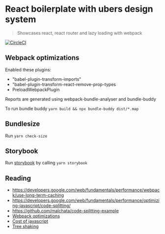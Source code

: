 # React boilerplate with ubers design system

> Showcases react, react router and lazy loading with webpack

[![CircleCI](https://circleci.com/gh/shavo007/react-boilerplate.svg?style=svg)](https://circleci.com/gh/shavo007/react-boilerplate)


## Webpack optimizations

Enabled these plugins:

*  "babel-plugin-transform-imports"
* "babel-plugin-transform-react-remove-prop-types
* PreloadWebpackPlugin

Reports are generated using webpack-bundle-analyser and bundle-buddy

To run bundle buddy `yarn build && npx bundle-buddy dist/*.map`

## Bundlesize

Run `yarn check-size`

## Storybook

Run [storybook](https://storybook.js.org/docs/basics/introduction/) by calling `yarn storybook` 


## Reading

- https://developers.google.com/web/fundamentals/performance/webpack/use-long-term-caching
- https://developers.google.com/web/fundamentals/performance/optimizing-javascript/code-splitting/
- https://github.com/malchata/code-splitting-example
- [Webpack optimizations](https://github.com/GoogleChromeLabs/webpack-libs-optimizations)
- [Cost of  javascript](https://medium.com/@addyosmani/the-cost-of-javascript-in-2018-7d8950fbb5d4)
- [Tree shaking](https://developers.google.com/web/fundamentals/performance/optimizing-javascript/tree-shaking/)
